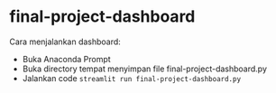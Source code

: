 # final-project-dashboard

Cara menjalankan dashboard:
- Buka Anaconda Prompt
- Buka directory tempat menyimpan file final-project-dashboard.py
- Jalankan code `streamlit run final-project-dashboard.py`
